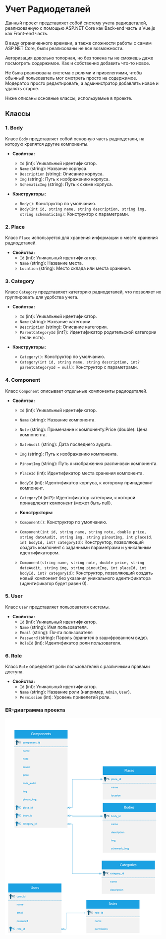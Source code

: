 # Учет Радиодеталей

Данный проект представляет собой систему учета радиодеталей, реализованную с помощью ASP.NET Core как Back-end часть и Vue.js как Front-end часть. 

В виду ограниченного времени, а также сложности работы с самим ASP.NET Core, были реализованы не все возможности. 

Авторизация довольно топорная, но без токена ты не сможешь даже посмотреть содержимое. Как и собственно добавить что-то новое.

Не была реализована система с ролями и привелегиями, чтобы обычный пользователь мог смотреть просто на содержимое. Модератор просто редактировать, а администратор добавлять новое и удалять старое. 

Ниже описаны основные классы, используемые в проекте. 

## Классы

### 1. Body

Класс `Body` представляет собой основную часть радиодетали, на которую крепятся другие компоненты.

- **Свойства:**
  - `Id` (int): Уникальный идентификатор.
  - `Name` (string): Название корпуса.
  - `Description` (string): Описание корпуса.
  - `Img` (string): Путь к изображению корпуса.
  - `SchematicImg` (string): Путь к схеме корпуса.

- **Конструкторы:**
  - `Body()`: Конструктор по умолчанию.
  - `Body(int id, string name, string description, string img, string schematicImg)`: Конструктор с параметрами.

### 2. Place

Класс `Place` используется для хранения информации о месте хранения радиодеталей.

- **Свойства:**
  - `Id` (int): Уникальный идентификатор.
  - `Name` (string): Название места.
  - `Location` (string): Место склада или места хранения.



### 3. Category

Класс `Category` представляет категорию радиодеталей, что позволяет их группировать для удобства учета.

- **Свойства:**
  - `Id` (int): Уникальный идентификатор.
  - `Name` (string): Название категории.
  - `Description` (string): Описание категории.
  - `ParentCategoryId` (int?): Идентификатор родительской категории (если есть).

- **Конструкторы:**
  - `Category()`: Конструктор по умолчанию.
  - `Category(int id, string name, string description, int? parentCategoryId = null)`: Конструктор с параметрами.



### 4. Component

Класс `Component` описывает отдельные компоненты радиодеталей.

- **Свойства:**
  - `Id` (int): Уникальный идентификатор.
  - `Name` (string): Название компонента.
  - `Note` (string): Примечание к компоненту.Price (double): Цена компонента.
  - `DateAudit` (string): Дата последнего аудита.
  - `Img` (string): Путь к изображению компонента.

  - `PinoutImg` (string): Путь к изображению распиновки компонента.

  - `PlaceId` (int): Идентификатор места хранения компонента.

  - `BodyId` (int): Идентификатор корпуса, к которому принадлежит компонент.

  - `CategoryId` (int?): Идентификатор категории, к которой принадлежит компонент (может быть null).

  - **Конструкторы**:
  
  - `Component()`: Конструктор по умолчанию.
  
  - `Component(int id, string name, string note, double price, string dateAudit, string img, string pinoutImg, int placeId, int bodyId, int? categoryId)`: Конструктор, позволяющий создать компонент с заданными параметрами и уникальным идентификатором.
  
  - `Component(string name, string note, double price, string dateAudit, string img, string pinoutImg, int placeId, int bodyId, int? categoryId)`: Конструктор, позволяющий создать новый компонент без указания уникального идентификатора (идентификатор будет равен 0).
### 5. User

Класс `User` представляет пользователя системы.

- **Свойства:**
  - `Id` (int): Уникальный идентификатор.
  - `Name` (string): Имя пользователя.
  - `Email` (string): Почта пользователя
  - `Password` (string): Пароль (хранится в зашифрованном виде).
  - `RoleId` (int): Идентификатор роли пользователя.



### 6. Role

Класс `Role` определяет роли пользователей с различными правами доступа.

- **Свойства:**
  - `Id` (int): Уникальный идентификатор.
  - `Name` (string): Название роли (например, `Admin`, `User`).
  - `Permission` (int): Уровень привелегий роли.



### ER-диаграмма проекта
![Относительная простая ER-диаграмма проекта, которая дает больше понимания связей между сущностями](https://github.com/DesireHellandr/Norbit-Project/blob/master/er-diagram.png?raw=true)

